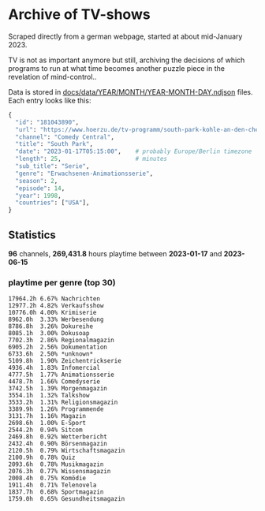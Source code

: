 # Archive of TV-shows

Scraped directly from a german webpage, started at about mid-January 2023.

TV is not as important anymore but still, archiving the decisions of which programs to run at what time
becomes another puzzle piece in the revelation of mind-control.. 

Data is stored in [docs/data/YEAR/MONTH/YEAR-MONTH-DAY.ndjson](docs/data/) files. 
Each entry looks like this:

```python
{
  "id": "181043890", 
  "url": "https://www.hoerzu.de/tv-programm/south-park-kohle-an-den-chefkoch/bid_181043890/", 
  "channel": "Comedy Central", 
  "title": "South Park", 
  "date": "2023-01-17T05:15:00",    # probably Europe/Berlin timezone 
  "length": 25,                     # minutes 
  "sub_title": "Serie", 
  "genre": "Erwachsenen-Animationsserie", 
  "season": 2, 
  "episode": 14, 
  "year": 1998, 
  "countries": ["USA"],
}
```

## Statistics

**96** channels, **269,431.8** hours playtime between **2023-01-17** and **2023-06-15**


### playtime per genre (top 30)

    17964.2h 6.67% Nachrichten
    12977.2h 4.82% Verkaufsshow
    10776.0h 4.00% Krimiserie
    8962.0h  3.33% Werbesendung
    8786.8h  3.26% Dokureihe
    8085.1h  3.00% Dokusoap
    7702.3h  2.86% Regionalmagazin
    6905.2h  2.56% Dokumentation
    6733.6h  2.50% *unknown*
    5109.8h  1.90% Zeichentrickserie
    4936.4h  1.83% Infomercial
    4777.5h  1.77% Animationsserie
    4478.7h  1.66% Comedyserie
    3742.5h  1.39% Morgenmagazin
    3554.1h  1.32% Talkshow
    3533.2h  1.31% Religionsmagazin
    3389.9h  1.26% Programmende
    3131.7h  1.16% Magazin
    2698.6h  1.00% E-Sport
    2544.2h  0.94% Sitcom
    2469.8h  0.92% Wetterbericht
    2432.4h  0.90% Börsenmagazin
    2120.5h  0.79% Wirtschaftsmagazin
    2100.9h  0.78% Quiz
    2093.6h  0.78% Musikmagazin
    2076.3h  0.77% Wissensmagazin
    2008.4h  0.75% Komödie
    1911.4h  0.71% Telenovela
    1837.7h  0.68% Sportmagazin
    1759.0h  0.65% Gesundheitsmagazin
